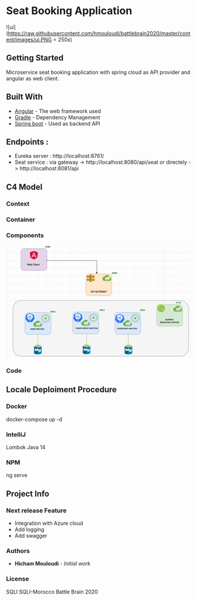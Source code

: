 # Seat Booking Application
![ui](https://raw.githubusercontent.com/hmouloudi/battlebrain2020/master/content/images/ui.PNG = 250x)

## Getting Started

Microservice seat booking application with spring cloud as API provider and angular as web client.

## Built With

* [Angular](https://angular.io/) - The web framework used
* [Gradle](https://maven.apache.org/) - Dependency Management
* [Spring boot](https://spring.io/) - Used as backend API

## Endpoints : 
* Eureka server : http://localhost:8761/
* Seat service : via gateway -> http://localhost:8080/api/seat or directely -> http://localhost:8081/api
## C4 Model

### Context

### Container

### Components
![components](https://raw.githubusercontent.com/hmouloudi/battlebrain2020/master/content/images/component-architecture.PNG)

### Code
  

## Locale Deploiment Procedure

### Docker
docker-compose up -d
### IntelliJ
Lombok
Java 14
### NPM
ng serve

## Project Info
### Next release Feature

- Integration with Azure cloud
- Add logging 
- Add swagger

### Authors

* **Hicham Mouloudi** - *Initial work*

### License

SQLI SQLI-Morocco Battle Brain 2020
